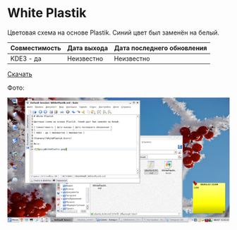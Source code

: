 # White Plastik

Цветовая схема на основе Plastik. Синий цвет был заменён на белый.

| Совместимость | Дата выхода | Дата последнего обновления |
|---------------|-------------|----------------------------|
| KDE3 - да | Неизвестно | Неизвестно |

[Скачать](WhitePlastik.kcsrc)

Фото:

![](pic/WhitePlastic.png)